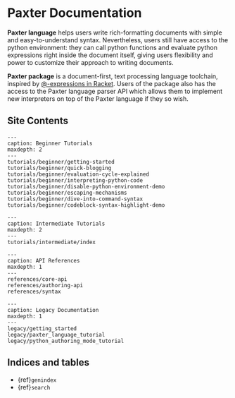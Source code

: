 # Paxter Documentation

**Paxter language** helps users write rich-formatting documents
with simple and easy-to-understand syntax.
Nevertheless, users still have access to the python environment:
they can call python functions and evaluate python expressions
right inside the document itself,
giving users flexibility and power to customize 
their approach to writing documents.

**Paxter package** is a document-first, text processing language toolchain,
inspired by [@-expressions in Racket](https://docs.racket-lang.org/scribble/reader.html).
Users of the package also has the access to the Paxter language parser API
which allows them to implement new interpreters on top of the Paxter language
if they so wish.


## Site Contents

```{toctree}
---
caption: Beginner Tutorials
maxdepth: 2
---
tutorials/beginner/getting-started
tutorials/beginner/quick-blogging
tutorials/beginner/evaluation-cycle-explained
tutorials/beginner/interpreting-python-code
tutorials/beginner/disable-python-environment-demo
tutorials/beginner/escaping-mechanisms
tutorials/beginner/dive-into-command-syntax
tutorials/beginner/codeblock-syntax-highlight-demo
```

```{toctree}
---
caption: Intermediate Tutorials
maxdepth: 2
---
tutorials/intermediate/index
```

```{toctree}
---
caption: API References
maxdepth: 1
---
references/core-api
references/authoring-api
references/syntax
```

```{toctree}
---
caption: Legacy Documentation
maxdepth: 1
---
legacy/getting_started
legacy/paxter_language_tutorial
legacy/python_authoring_mode_tutorial
```


## Indices and tables

- {ref}`genindex`
- {ref}`search`
